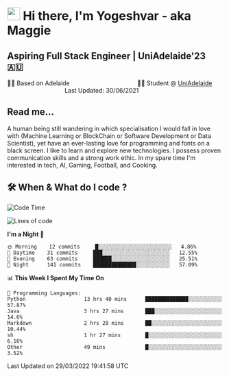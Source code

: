 <h1><img src="https://emojis.slackmojis.com/emojis/images/1531849430/4246/blob-sunglasses.gif?1531849430" width="30"/> Hi there, I'm Yogeshvar - aka Maggie</h1>

## Aspiring Full Stack Engineer | UniAdelaide'23 🇦🇺  
🏂🏻  Based on Adelaide &nbsp;&nbsp;&nbsp;&nbsp;&nbsp;&nbsp;&nbsp;&nbsp;&nbsp;&nbsp;&nbsp;&nbsp;&nbsp;&nbsp;&nbsp;&nbsp;&nbsp;&nbsp;&nbsp;&nbsp;&nbsp;&nbsp;&nbsp;&nbsp;&nbsp;&nbsp;&nbsp;&nbsp;&nbsp;&nbsp;&nbsp;&nbsp;&nbsp;&nbsp;&nbsp;&nbsp;&nbsp;&nbsp;&nbsp;👨‍💻 Student @ [UniAdelaide](https://www.adelaide.edu.au)   &nbsp;&nbsp;&nbsp;&nbsp;&nbsp;&nbsp;&nbsp;&nbsp;&nbsp;&nbsp;&nbsp;&nbsp;&nbsp;&nbsp;&nbsp;&nbsp;&nbsp;&nbsp;&nbsp;&nbsp;&nbsp;&nbsp;&nbsp;&nbsp;&nbsp;&nbsp;&nbsp;&nbsp;&nbsp;&nbsp;&nbsp;&nbsp; &nbsp;Last Updated: 30/06/2021

## Read me...

A human being still wandering in which specialisation I would fall in love with (Machine Learning or BlockChain or Software Development or Data Scientist), yet have an ever-lasting love for programming and fonts on a black screen. I like to learn and explore new technologies. I possess proven communication skills and a strong work ethic. In my spare time I'm interested in tech, AI, Gaming, Football, and Cooking.

## 🛠 When & What do I code ?  

<!--START_SECTION:waka-->
![Code Time](http://img.shields.io/badge/Code%20Time-1%2C319%20hrs%2029%20mins-blue)

![Lines of code](https://img.shields.io/badge/From%20Hello%20World%20I%27ve%20Written-565%20Thousand%20lines%20of%20code-blue)

**I'm a Night 🦉** 

```text
🌞 Morning    12 commits     █░░░░░░░░░░░░░░░░░░░░░░░░   4.86% 
🌆 Daytime    31 commits     ███░░░░░░░░░░░░░░░░░░░░░░   12.55% 
🌃 Evening    63 commits     ██████░░░░░░░░░░░░░░░░░░░   25.51% 
🌙 Night      141 commits    ██████████████░░░░░░░░░░░   57.09%

```


📊 **This Week I Spent My Time On** 

```text
💬 Programming Languages: 
Python                   13 hrs 40 mins      ██████████████░░░░░░░░░░░   57.87% 
Java                     3 hrs 27 mins       ███░░░░░░░░░░░░░░░░░░░░░░   14.6% 
Markdown                 2 hrs 28 mins       ██░░░░░░░░░░░░░░░░░░░░░░░   10.44% 
sh                       1 hr 27 mins        █░░░░░░░░░░░░░░░░░░░░░░░░   6.16% 
Other                    49 mins             █░░░░░░░░░░░░░░░░░░░░░░░░   3.52%

```


 Last Updated on 29/03/2022 19:41:58 UTC
<!--END_SECTION:waka-->
